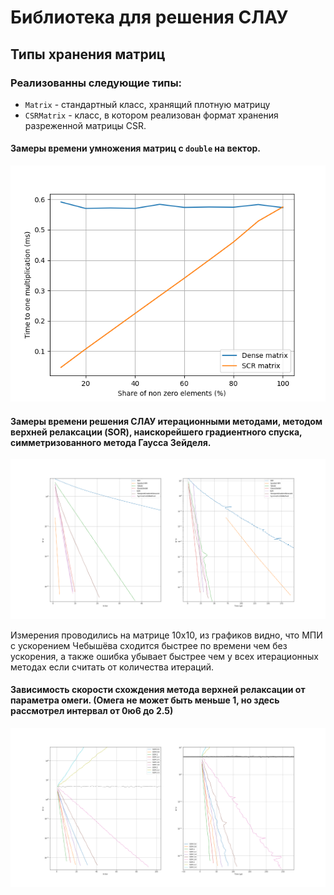 # Библиотека для решения СЛАУ

Типы хранения матриц
---
### Реализованны следующие типы:

* `Matrix` - стандартный класс, хранящий плотную матрицу
* `CSRMatrix` - класс, в котором реализован формат хранения разреженной матрицы CSR.

#### Замеры времени умножения матриц с `double` на вектор. 
![Тест производительности](https://github.com/ZaharDudar/LinearSystemSolver/blob/main/mdmaterial/Figure_1.png)

#### Замеры времени решения СЛАУ итерационными методами, методом верхней релаксации (SOR), наискорейшего градиентного спуска, симметризованного метода Гаусса Зейделя. 
![Тест производительности](https://github.com/ZaharDudar/LinearSystemSolver/blob/main/mdmaterial/Figure_4.png)

Измерения проводились на матрице 10x10, из графиков видно, что МПИ с ускорением Чебышёва сходится быстрее по времени чем без ускорения, а также ошибка убывает быстрее чем у всех итерационных методах если считать от количества итераций.


#### Зависимость скорости схождения метода верхней релаксации от параметра омеги. (Омега не может быть меньше 1, но здесь рассмотрел интервал от 0ю6 до 2.5)
![Тест SOR](https://github.com/ZaharDudar/LinearSystemSolver/blob/main/mdmaterial/Figure_5.png)

